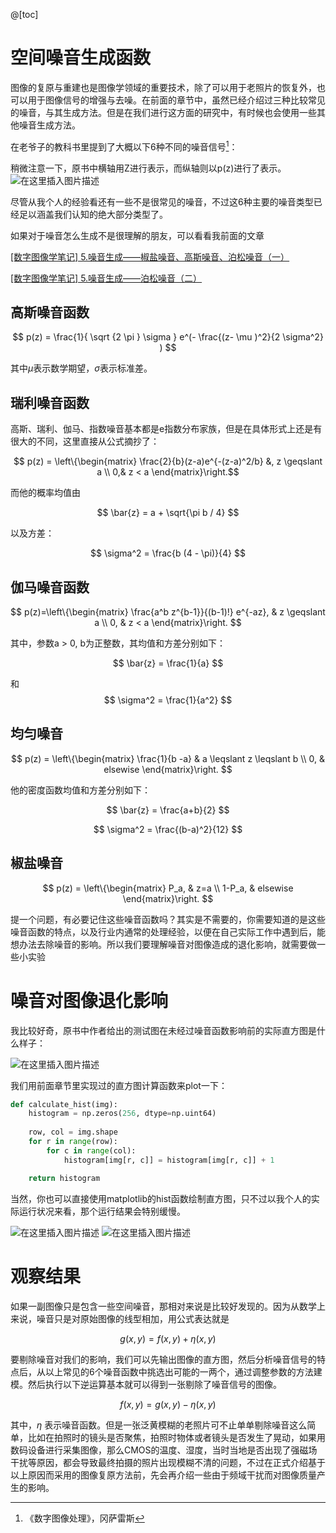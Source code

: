 @[toc]

# 空间噪音生成函数
图像的复原与重建也是图像学领域的重要技术，除了可以用于老照片的恢复外，也可以用于图像信号的增强与去噪。在前面的章节中，虽然已经介绍过三种比较常见的噪音，与其生成方法。但是在我们进行这方面的研究中，有时候也会使用一些其他噪音生成方法。

在老爷子的教科书里提到了大概以下6种不同的噪音信号[^1]：

稍微注意一下，原书中横轴用Z进行表示，而纵轴则以p(z)进行了表示。
![在这里插入图片描述](https://img-blog.csdnimg.cn/20210328110241627.png?x-oss-process=image/watermark,type_ZmFuZ3poZW5naGVpdGk,shadow_10,text_aHR0cHM6Ly9ibG9nLmNzZG4ubmV0L3BvaXNvbmNocnk=,size_16,color_FFFFFF,t_70#pic_center)

尽管从我个人的经验看还有一些不是很常见的噪音，不过这6种主要的噪音类型已经足以涵盖我们认知的绝大部分类型了。

如果对于噪音怎么生成不是很理解的朋友，可以看看我前面的文章

[[数字图像学笔记] 5.噪音生成——椒盐噪音、高斯噪音、泊松噪音（一）](https://seagochen.blog.csdn.net/article/details/110847127)

[[数字图像学笔记] 5.噪音生成——泊松噪音（二）](https://seagochen.blog.csdn.net/article/details/113576027)

## 高斯噪音函数

$$
p(z) = \frac{1}{ \sqrt {2 \pi } \sigma } e^(- \frac{(z- \mu )^2}{2 \sigma^2} )
$$

其中$\mu$表示数学期望，$\sigma$表示标准差。

## 瑞利噪音函数
高斯、瑞利、伽马、指数噪音基本都是e指数分布家族，但是在具体形式上还是有很大的不同，这里直接从公式摘抄了：

$$
p(z) = \left\{\begin{matrix}
\frac{2}{b}(z-a)e^{-(z-a)^2/b} &, z \geqslant  a \\ 
0,& z < a
\end{matrix}\right.$$

而他的概率均值由

$$
\bar{z} = a + \sqrt{\pi b / 4}
$$

以及方差：

$$
\sigma^2 = \frac{b (4 - \pi)}{4}
$$

## 伽马噪音函数

$$
p(z)=\left\{\begin{matrix} 
\frac{a^b z^{b-1}}{(b-1)!} e^{-az}, & z \geqslant  a \\
0, & z < a
\end{matrix}\right.
$$

其中，参数a > 0, b为正整数，其均值和方差分别如下：

$$
\bar{z} = \frac{1}{a}
$$

和
$$
\sigma^2 = \frac{1}{a^2}
$$

## 均匀噪音
$$
p(z) = \left\{\begin{matrix}
\frac{1}{b -a} & a \leqslant z \leqslant b \\
0, & elsewise
\end{matrix}\right.
$$

他的密度函数均值和方差分别如下：
 
 $$
 \bar{z} = \frac{a+b}{2}
 $$

$$
\sigma^2 = \frac{(b-a)^2}{12}
$$

## 椒盐噪音

$$
p(z) = \left\{\begin{matrix} 
P_a, & z=a \\
1-P_a, & elsewise
\end{matrix}\right.
$$

提一个问题，有必要记住这些噪音函数吗？其实是不需要的，你需要知道的是这些噪音函数的特点，以及行业内通常的处理经验，以便在自己实际工作中遇到后，能想办法去除噪音的影响。所以我们要理解噪音对图像造成的退化影响，就需要做一些小实验


# 噪音对图像退化影响

我比较好奇，原书中作者给出的测试图在未经过噪音函数影响前的实际直方图是什么样子：

![在这里插入图片描述](https://img-blog.csdnimg.cn/20210417164741362.jpg#pic_center)

我们用前面章节里实现过的直方图计算函数来plot一下：

```python
def calculate_hist(img):
    histogram = np.zeros(256, dtype=np.uint64)
    
    row, col = img.shape
    for r in range(row):
        for c in range(col):
            histogram[img[r, c]] = histogram[img[r, c]] + 1

    return histogram
```

当然，你也可以直接使用matplotlib的hist函数绘制直方图，只不过以我个人的实际运行状况来看，那个运行结果会特别缓慢。

![在这里插入图片描述](https://img-blog.csdnimg.cn/20210419143045622.png?x-oss-process=image/watermark,type_ZmFuZ3poZW5naGVpdGk,shadow_10,text_aHR0cHM6Ly9ibG9nLmNzZG4ubmV0L3BvaXNvbmNocnk=,size_16,color_FFFFFF,t_70#pic_center)
![在这里插入图片描述](https://img-blog.csdnimg.cn/20210419143057449.png?x-oss-process=image/watermark,type_ZmFuZ3poZW5naGVpdGk,shadow_10,text_aHR0cHM6Ly9ibG9nLmNzZG4ubmV0L3BvaXNvbmNocnk=,size_16,color_FFFFFF,t_70#pic_center)

# 观察结果
如果一副图像只是包含一些空间噪音，那相对来说是比较好发现的。因为从数学上来说，噪音只是对原始图像的线型相加，用公式表达就是

$$g(x, y) = f(x, y) + \eta(x, y)$$

要剔除噪音对我们的影响，我们可以先输出图像的直方图，然后分析噪音信号的特点后，从以上常见的6个噪音函数中挑选出可能的一两个，通过调整参数的方法建模。然后执行以下逆运算基本就可以得到一张剔除了噪音信号的图像。

$$f(x, y) = g(x, y) - \eta(x, y)$$

其中，$\eta$ 表示噪音函数。但是一张泛黄模糊的老照片可不止单单剔除噪音这么简单，比如在拍照时的镜头是否聚焦，拍照时物体或者镜头是否发生了晃动，如果用数码设备进行采集图像，那么CMOS的温度、湿度，当时当地是否出现了强磁场干扰等原因，都会导致最终拍摄的照片出现模糊不清的问题，不过在正式介绍基于以上原因而采用的图像复原方法前，先会再介绍一些由于频域干扰而对图像质量产生的影响。

[^1]: 《数字图像处理》，冈萨雷斯